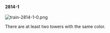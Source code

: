 #### 2814-1
![train-2814-1-0.png](https://github.com/lil-lab/nlvr/raw/master/nlvr/train/images/42/train-2814-1-0.png "train-2814-1-0.png")

There are at least two towers with the same color.